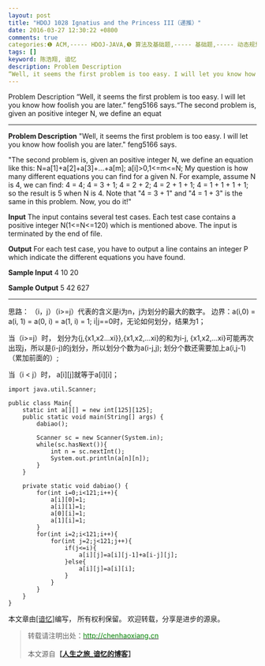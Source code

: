 ```yaml
---
layout: post
title: "HDOJ 1028 Ignatius and the Princess III（递推）"
date: 2016-03-27 12:30:22 +0800
comments: true
categories:❶ ACM,----- HDOJ-JAVA,❺ 算法及基础题,----- 基础题,----- 动态规划（DP）
tags: []
keyword: 陈浩翔, 谙忆
description: Problem Description 
“Well, it seems the first problem is too easy. I will let you know how foolish you are later.” feng5166 says.“The second problem is, given an positive integer N, we define an equat 
---
```



Problem Description 
“Well, it seems the first problem is too easy. I will let you know how foolish you are later.” feng5166 says.“The second problem is, given an positive integer N, we define an equat
<!-- more -->
----------

**Problem Description**
"Well, it seems the first problem is too easy. I will let you know how foolish you are later." feng5166 says.

"The second problem is, given an positive integer N, we define an equation like this:
  N=a[1]+a[2]+a[3]+...+a[m];
  a[i]>0,1<=m<=N;
My question is how many different equations you can find for a given N.
For example, assume N is 4, we can find:
  4 = 4;
  4 = 3 + 1;
  4 = 2 + 2;
  4 = 2 + 1 + 1;
  4 = 1 + 1 + 1 + 1;
so the result is 5 when N is 4. Note that "4 = 3 + 1" and "4 = 1 + 3" is the same in this problem. Now, you do it!"

 

**Input**
The input contains several test cases. Each test case contains a positive integer N(1<=N<=120) which is mentioned above. The input is terminated by the end of file.

 

**Output**
For each test case, you have to output a line contains an integer P which indicate the different equations you have found.

 

**Sample Input**
4
10
20
 

**Sample Output**
5
42
627

----------
思路：
（i，j）（i>=j）代表的含义是i为n，j为划分的最大的数字。
边界：a(i,0) = a(i, 1) = a(0, i) = a(1, i) = 1;
i|j==0时，无论如何划分，结果为1；

当（i>=j）时，
划分为{j,{x1,x2...xi}},{x1,x2,...xi}的和为i-j,
{x1,x2,...xi}可能再次出现j，所以是(i-j)的j划分，所以划分个数为a(i-j,j);
划分个数还需要加上a(i,j-1)（累加前面的）;

当（i < j）时，
a[i][j]就等于a[i][i]；

```
import java.util.Scanner;

public class Main{
	static int a[][] = new int[125][125];
	public static void main(String[] args) {
		dabiao();
		
		Scanner sc = new Scanner(System.in);
		while(sc.hasNext()){
			int n = sc.nextInt();
			System.out.println(a[n][n]);
		}
	}
	
	private static void dabiao() {
		for(int i=0;i<121;i++){
			a[i][0]=1;
			a[i][1]=1;
			a[0][i]=1;
			a[1][i]=1;
		}
		for(int i=2;i<121;i++){
			for(int j=2;j<121;j++){
				if(j<=i){
					a[i][j]=a[i][j-1]+a[i-j][j];
				}else{
					a[i][j]=a[i][i];
				}
			}
		}
	}
}

```



本文章由<a href="http://chenhaoxiang.cn/">[谙忆]</a>编写， 所有权利保留。 
欢迎转载，分享是进步的源泉。
<blockquote cite='陈浩翔'>
<p background-color='#D3D3D3'>转载请注明出处：<a href='http://chenhaoxiang.cn'><font color="green">http://chenhaoxiang.cn</font></a><br><br>
本文源自<strong>【<a href='http://chenhaoxiang.cn' target='_blank'>人生之旅_谙忆的博客</a>】</strong></p>
</blockquote>
